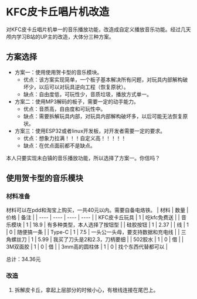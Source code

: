 # KFC皮卡丘唱片机改造
对KFC皮卡丘唱片机单一的音乐播放功能，改造成自定义播放音乐功能。经过几天颅内学习B站的UP主的改造，大体分三种方案。
## 方案选择
- 方案一：使用使用贺卡型的音乐模块。
  - 优点：该方案实现简单，一个板子基本解决所有问题，对玩具内部解构破坏少，以后可以对玩具逆向工程（恢复原状）。
  - 缺点：自由度低，可玩性少，音质垃圾，播放方式单一。
- 方案二：使用MP3解码的板子，需要一定的动手能力。
  - 优点：音质高，自由度和可玩性中。
  - 缺点：需要拆解玩具内部，对玩具内部解构破坏多，以后可能无法恢复原状。
- 方案三：使用ESP32或者linux开发板，对开发者需要一定的要求。
  - 优点：想象力拉满！！！自定义高！！！！！
  - 缺点：在优点面前都不是缺点。
  
本人只要实现未白镇的音乐播放功能，所以选择了方案一。你信吗？
## 使用贺卡型的音乐模块
### 材料准备
材料可以在pdd和淘宝上购买，一共40元以内。需要自备电烙铁。
| 材料 | 数量 | 价格 | 备注 |
| ---- | ---- | ---- | ---- |
| KFC皮卡丘玩具 | 1 | 吃kfc免费送 | 
| 音乐模块 | 1 | 18.9 | 有多种类型，本人选择了按钮型 |
| 硅胶按钮 | 1 | 2.37 |
| 线 | 1 | 0 | 随便搞一条 |
| Type-C | 1 | 7.5 | 一头公一头母，要支持数据和充电线 |
| 三角螺丝刀 | 1 | 5.99 | 我买了刀头是2和2.3，刀柄要细 |
| 502胶水 | 1 | 0 | 借 |
| 3M双面胶 | 1 | 0 | 借 |
| 3mm高的圆柱体 | 1 | 0 | 找个东西代替都可以 |

总计：34.36元
### 改造
1. 拆解皮卡丘，拿起上层部分的时候小心，有根线连接在尾巴上。